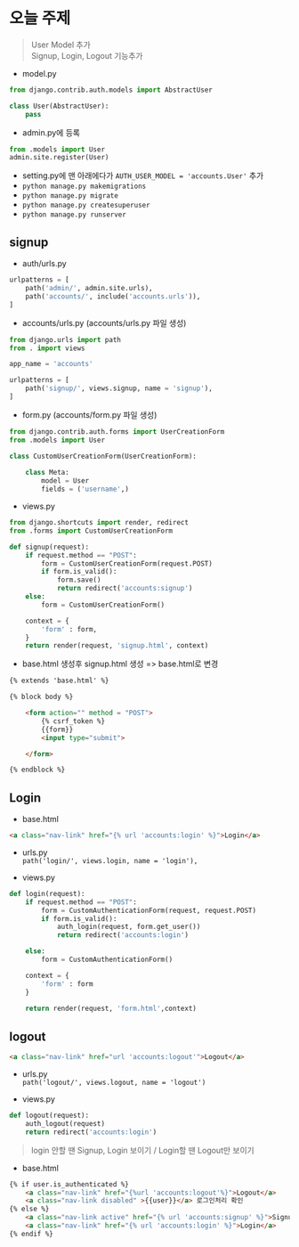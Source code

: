 # 오늘 주제  
> User Model 추가   
> Signup, Login, Logout 기능추가  

- model.py
```python
from django.contrib.auth.models import AbstractUser

class User(AbstractUser):
    pass
```

- admin.py에 등록
```python
from .models import User
admin.site.register(User)
```
- setting.py에 맨 아래에다가 `AUTH_USER_MODEL = 'accounts.User'` 추가
- `python manage.py makemigrations`
- `python manage.py migrate`
- `python manage.py createsuperuser`
- `python manage.py runserver`

## signup
- auth/urls.py
```python
urlpatterns = [
    path('admin/', admin.site.urls),
    path('accounts/', include('accounts.urls')),
]
```
- accounts/urls.py (accounts/urls.py 파일 생성)
```python
from django.urls import path
from . import views

app_name = 'accounts'

urlpatterns = [
    path('signup/', views.signup, name = 'signup'),
]
```
- form.py (accounts/form.py 파일 생성)
```python
from django.contrib.auth.forms import UserCreationForm
from .models import User

class CustomUserCreationForm(UserCreationForm):
    
    class Meta:
        model = User
        fields = ('username',)
```

- views.py
```python
from django.shortcuts import render, redirect
from .forms import CustomUserCreationForm

def signup(request):
    if request.method == "POST":
        form = CustomUserCreationForm(request.POST)
        if form.is_valid():
            form.save()
            return redirect('accounts:signup')
    else:
        form = CustomUserCreationForm()

    context = {
        'form' : form,
    }
    return render(request, 'signup.html', context)
```

- base.html 생성후 signup.html 생성 => base.html로 변경
```html
{% extends 'base.html' %}

{% block body %}

    <form action="" method = "POST">
        {% csrf_token %}
        {{form}}
        <input type="submit">

    </form>

{% endblock %}
```

## Login
- base.html
```html
<a class="nav-link" href="{% url 'accounts:login' %}">Login</a>
```

- urls.py   
`path('login/', views.login, name = 'login'),`

- views.py
```python
def login(request):
    if request.method == "POST":
        form = CustomAuthenticationForm(request, request.POST) 
        if form.is_valid():
            auth_login(request, form.get_user()) 
            return redirect('accounts:login')

    else:
        form = CustomAuthenticationForm()

    context = {
        'form' : form
    }
    
    return render(request, 'form.html',context)
```

## logout
```html
<a class="nav-link" href="url 'accounts:logout'">Logout</a>
```
- urls.py  
`path('logout/', views.logout, name = 'logout')`

- views.py
```python
def logout(request):
    auth_logout(request)
    return redirect('accounts:login')
```
> login 안할 땐 Signup, Login 보이기 / Login할 땐 Logout만 보이기
- base.html
```html
{% if user.is_authenticated %}
    <a class="nav-link" href="{%url 'accounts:logout'%}">Logout</a>
    <a class="nav-link disabled" >{{user}}</a> 로그인처리 확인
{% else %}
    <a class="nav-link active" href="{% url 'accounts:signup' %}">Signup</a>
    <a class="nav-link" href="{% url 'accounts:login' %}">Login</a>
{% endif %}
```
